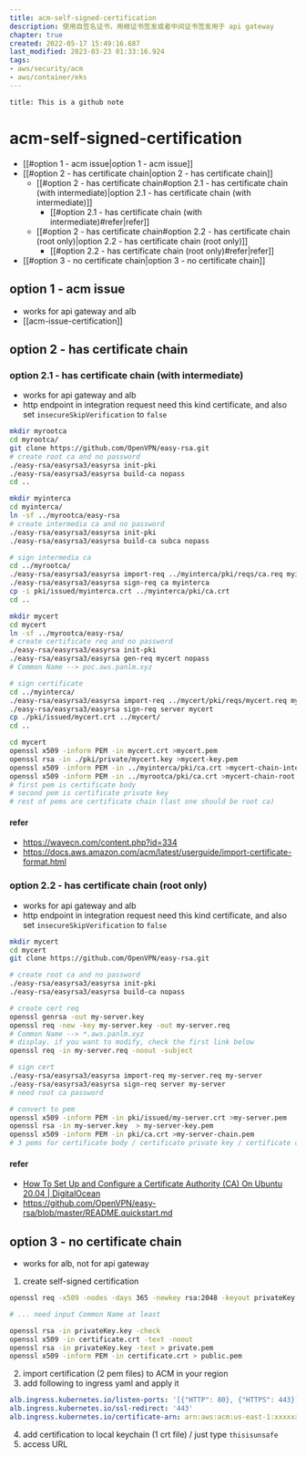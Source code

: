 ```yaml
---
title: acm-self-signed-certification
description: 使用自签名证书，用根证书签发或者中间证书签发用于 api gateway
chapter: true
created: 2022-05-17 15:49:16.687
last_modified: 2023-03-23 01:33:16.924
tags: 
- aws/security/acm 
- aws/container/eks 
---
```

```ad-attention
title: This is a github note

```
# acm-self-signed-certification

- [[#option 1 - acm issue|option 1 - acm issue]]
- [[#option 2 - has certificate chain|option 2 - has certificate chain]]
	- [[#option 2 - has certificate chain#option 2.1 - has certificate chain (with intermediate)|option 2.1 - has certificate chain (with intermediate)]]
		- [[#option 2.1 - has certificate chain (with intermediate)#refer|refer]]
	- [[#option 2 - has certificate chain#option 2.2 - has certificate chain (root only)|option 2.2 - has certificate chain (root only)]]
		- [[#option 2.2 - has certificate chain (root only)#refer|refer]]
- [[#option 3 - no certificate chain|option 3 - no certificate chain]]


## option 1 - acm issue 
- works for api gateway and alb
- [[acm-issue-certification]]


## option 2 - has certificate chain

### option 2.1 - has certificate chain (with intermediate)
- works for api gateway and alb
- http endpoint in integration request need this kind certificate, and also set `insecureSkipVerification` to `false`

```sh
mkdir myrootca
cd myrootca/
git clone https://github.com/OpenVPN/easy-rsa.git
# create root ca and no password
./easy-rsa/easyrsa3/easyrsa init-pki
./easy-rsa/easyrsa3/easyrsa build-ca nopass
cd ..

```

```sh
mkdir myinterca
cd myinterca/
ln -sf ../myrootca/easy-rsa
# create intermedia ca and no password
./easy-rsa/easyrsa3/easyrsa init-pki
./easy-rsa/easyrsa3/easyrsa build-ca subca nopass

# sign intermedia ca
cd ../myrootca/
./easy-rsa/easyrsa3/easyrsa import-req ../myinterca/pki/reqs/ca.req myinterca
./easy-rsa/easyrsa3/easyrsa sign-req ca myinterca
cp -i pki/issued/myinterca.crt ../myinterca/pki/ca.crt
cd ..

```

```sh
mkdir mycert
cd mycert
ln -sf ../myrootca/easy-rsa/
# create certificate req and no password
./easy-rsa/easyrsa3/easyrsa init-pki
./easy-rsa/easyrsa3/easyrsa gen-req mycert nopass
# Common Name --> poc.aws.panlm.xyz

# sign certificate
cd ../myinterca/
./easy-rsa/easyrsa3/easyrsa import-req ../mycert/pki/reqs/mycert.req mycert
./easy-rsa/easyrsa3/easyrsa sign-req server mycert
cp ./pki/issued/mycert.crt ../mycert/
cd ..

```

```sh
cd mycert
openssl x509 -inform PEM -in mycert.crt >mycert.pem
openssl rsa -in ./pki/private/mycert.key >mycert-key.pem
openssl x509 -inform PEM -in ../myinterca/pki/ca.crt >mycert-chain-interca.pem
openssl x509 -inform PEM -in ../myrootca/pki/ca.crt >mycert-chain-root.pem
# first pem is certificate body 
# second pem is certificate private key
# rest of pems are certificate chain (last one should be root ca)
```

#### refer
- https://wavecn.com/content.php?id=334
- https://docs.aws.amazon.com/acm/latest/userguide/import-certificate-format.html


### option 2.2 - has certificate chain (root only)
- works for api gateway and alb
- http endpoint in integration request need this kind certificate, and also set `insecureSkipVerification` to `false`

```sh
mkdir mycert
cd mycert
git clone https://github.com/OpenVPN/easy-rsa.git

# create root ca and no password
./easy-rsa/easyrsa3/easyrsa init-pki
./easy-rsa/easyrsa3/easyrsa build-ca nopass

# create cert req
openssl genrsa -out my-server.key
openssl req -new -key my-server.key -out my-server.req
# Common Name --> *.aws.panlm.xyz
# display. if you want to modify, check the first link below
openssl req -in my-server.req -noout -subject

# sign cert
./easy-rsa/easyrsa3/easyrsa import-req my-server.req my-server
./easy-rsa/easyrsa3/easyrsa sign-req server my-server
# need root ca password

# convert to pem
openssl x509 -inform PEM -in pki/issued/my-server.crt >my-server.pem
openssl rsa -in my-server.key  > my-server-key.pem
openssl x509 -inform PEM -in pki/ca.crt >my-server-chain.pem
# 3 pems for certificate body / certificate private key / certificate chain

```

#### refer
- [How To Set Up and Configure a Certificate Authority (CA) On Ubuntu 20.04 | DigitalOcean](https://www.digitalocean.com/community/tutorials/how-to-set-up-and-configure-a-certificate-authority-ca-on-ubuntu-20-04)
- https://github.com/OpenVPN/easy-rsa/blob/master/README.quickstart.md


## option 3 - no certificate chain
- works for alb, not for api gateway

1. create self-signed certification
```sh
openssl req -x509 -nodes -days 365 -newkey rsa:2048 -keyout privateKey.key -out certificate.crt

# ... need input Common Name at least

openssl rsa -in privateKey.key -check
openssl x509 -in certificate.crt -text -noout
openssl rsa -in privateKey.key -text > private.pem
openssl x509 -inform PEM -in certificate.crt > public.pem

```
2. import certification (2 pem files) to ACM in your region
3. add following to ingress yaml and apply it
```yaml
alb.ingress.kubernetes.io/listen-ports: '[{"HTTP": 80}, {"HTTPS": 443}]'
alb.ingress.kubernetes.io/ssl-redirect: '443'
alb.ingress.kubernetes.io/certificate-arn: arn:aws:acm:us-east-1:xxxxxx:certificate/xxxxxx
```
4. add certification to local keychain (1 crt file) / just type `thisisunsafe`
5. access URL




